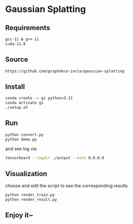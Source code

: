 # Gaussian Splatting

## Requirements

```bash
gcc-11 & g++-11
cuda-11.8
```

## Source

```bash
https://github.com/graphdeco-inria/gaussian-splatting
```

## Install

```bash
conda create -n gs python=3.11
conda activate gs
./setup.sh
```

## Run

```bash
python convert.py
python demo.py
```

and see log via

```bash
tensorboard --logdir ./output --host 0.0.0.0
```

## Visualization

choose and edit the script to see the corresponding results

```bash
python render_train.py
python render_result.py
```

## Enjoy it~

